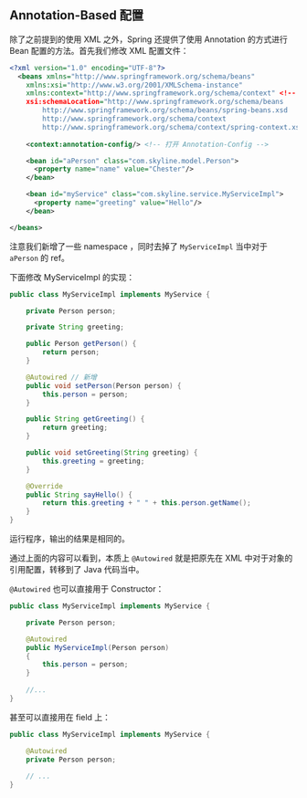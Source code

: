 ## Annotation-Based 配置

除了之前提到的使用 XML 之外，Spring 还提供了使用 Annotation 的方式进行 Bean 配置的方法。首先我们修改 XML 配置文件：

```xml
<?xml version="1.0" encoding="UTF-8"?>
  <beans xmlns="http://www.springframework.org/schema/beans"
    xmlns:xsi="http://www.w3.org/2001/XMLSchema-instance"
    xmlns:context="http://www.springframework.org/schema/context" <!-- 新增 -->
    xsi:schemaLocation="http://www.springframework.org/schema/beans
        http://www.springframework.org/schema/beans/spring-beans.xsd
        http://www.springframework.org/schema/context
        http://www.springframework.org/schema/context/spring-context.xsd"> <!-- 新增 -->
    
    <context:annotation-config/> <!-- 打开 Annotation-Config -->

    <bean id="aPerson" class="com.skyline.model.Person">
      <property name="name" value="Chester"/>
    </bean>

    <bean id="myService" class="com.skyline.service.MyServiceImpl">
      <property name="greeting" value="Hello"/>
    </bean>

</beans>
```

注意我们新增了一些 namespace ，同时去掉了 `MyServiceImpl` 当中对于 `aPerson` 的 ref。

下面修改 MyServiceImpl 的实现：

```java
public class MyServiceImpl implements MyService {

    private Person person;

    private String greeting;

    public Person getPerson() {
        return person;
    }

    @Autowired // 新增
    public void setPerson(Person person) {
        this.person = person;
    }

    public String getGreeting() {
        return greeting;
    }

    public void setGreeting(String greeting) {
        this.greeting = greeting;
    }

    @Override
    public String sayHello() {
        return this.greeting + " " + this.person.getName();
    }
}
```

运行程序，输出的结果是相同的。

通过上面的内容可以看到，本质上 `@Autowired` 就是把原先在 XML 中对于对象的引用配置，转移到了 Java 代码当中。

`@Autowired` 也可以直接用于 Constructor：

```java
public class MyServiceImpl implements MyService {

    private Person person;

    @Autowired
    public MyServiceImpl(Person person)
    {
        this.person = person;
    }
    
    //...
}
```

甚至可以直接用在 field 上：

```java
public class MyServiceImpl implements MyService {

    @Autowired
    private Person person;
    
    // ...
}
```

